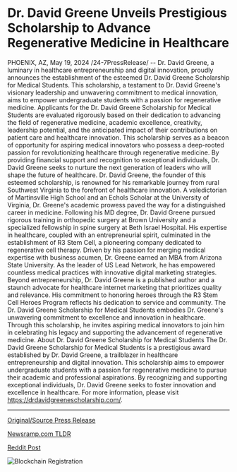 # Dr. David Greene Unveils Prestigious Scholarship to Advance Regenerative Medicine in Healthcare

PHOENIX, AZ, May 19, 2024 /24-7PressRelease/ -- Dr. David Greene, a luminary in healthcare entrepreneurship and digital innovation, proudly announces the establishment of the esteemed Dr. David Greene Scholarship for Medical Students. This scholarship, a testament to Dr. David Greene's visionary leadership and unwavering commitment to medical innovation, aims to empower undergraduate students with a passion for regenerative medicine.  Applicants for the Dr. David Greene Scholarship for Medical Students are evaluated rigorously based on their dedication to advancing the field of regenerative medicine, academic excellence, creativity, leadership potential, and the anticipated impact of their contributions on patient care and healthcare innovation.  This scholarship serves as a beacon of opportunity for aspiring medical innovators who possess a deep-rooted passion for revolutionizing healthcare through regenerative medicine. By providing financial support and recognition to exceptional individuals, Dr. David Greene seeks to nurture the next generation of leaders who will shape the future of healthcare.  Dr. David Greene, the founder of this esteemed scholarship, is renowned for his remarkable journey from rural Southwest Virginia to the forefront of healthcare innovation. A valedictorian of Martinsville High School and an Echols Scholar at the University of Virginia, Dr. Greene's academic prowess paved the way for a distinguished career in medicine.  Following his MD degree, Dr. David Greene pursued rigorous training in orthopedic surgery at Brown University and a specialized fellowship in spine surgery at Beth Israel Hospital. His expertise in healthcare, coupled with an entrepreneurial spirit, culminated in the establishment of R3 Stem Cell, a pioneering company dedicated to regenerative cell therapy.  Driven by his passion for merging medical expertise with business acumen, Dr. Greene earned an MBA from Arizona State University. As the leader of US Lead Network, he has empowered countless medical practices with innovative digital marketing strategies.  Beyond entrepreneurship, Dr. David Greene is a published author and a staunch advocate for healthcare internet marketing that prioritizes quality and relevance. His commitment to honoring heroes through the R3 Stem Cell Heroes Program reflects his dedication to service and community.  The Dr. David Greene Scholarship for Medical Students embodies Dr. Greene's unwavering commitment to excellence and innovation in healthcare. Through this scholarship, he invites aspiring medical innovators to join him in celebrating his legacy and supporting the advancement of regenerative medicine.  About Dr. David Greene Scholarship for Medical Students The Dr. David Greene Scholarship for Medical Students is a prestigious award established by Dr. David Greene, a trailblazer in healthcare entrepreneurship and digital innovation. This scholarship aims to empower undergraduate students with a passion for regenerative medicine to pursue their academic and professional aspirations. By recognizing and supporting exceptional individuals, Dr. David Greene seeks to foster innovation and excellence in healthcare. For more information, please visit https://drdavidgreenescholarship.com/. 

---

[Original/Source Press Release](https://www.24-7pressrelease.com/press-release/511005/dr-david-greene-unveils-prestigious-scholarship-to-advance-regenerative-medicine-in-healthcare)
                    

[Newsramp.com TLDR](https://newsramp.com/curated-news/dr-david-greene-announces-scholarship-for-medical-students/031b87f13d2ee67785c2c0b0325c61d5) 

 



[Reddit Post](https://www.reddit.com/r/HealthCareNewsInfo/comments/1cvikim/dr_david_greene_announces_scholarship_for_medical/) 



![Blockchain Registration](https://cdn.newsramp.app/24-7PressRelease/qrcode/245/19/lambRY9D.webp)